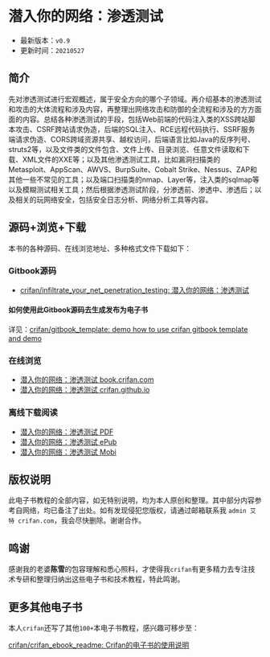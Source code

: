 # 潜入你的网络：渗透测试

* 最新版本：`v0.9`
* 更新时间：`20210527`

## 简介

先对渗透测试进行宏观概述，属于安全方向的哪个子领域。再介绍基本的渗透测试和攻击的大体流程和涉及内容，再整理出网络攻击和防御的全流程和涉及的方方面面的内容。总结各种渗透测试的手段，包括Web前端的代码注入类的XSS跨站脚本攻击、CSRF跨站请求伪造，后端的SQL注入、RCE远程代码执行、SSRF服务端请求伪造、CORS跨域资源共享、越权访问，后端语言比如Java的反序列号、struts2等，以及文件类的文件包含、文件上传、目录浏览、任意文件读取和下载、XML文件的XXE等；以及其他渗透测试工具，比如漏洞扫描类的Metasploit、AppScan、AWVS、BurpSuite、Cobalt Strike、Nessus、ZAP和其他一些不常见的工具；以及端口扫描类的nmap、Layer等，注入类的sqlmap等以及模糊测试相关工具；然后根据渗透测试阶段，分渗透前、渗透中、渗透后；以及相关的玩网络安全，包括安全日志分析、网络分析工具等内容。

## 源码+浏览+下载

本书的各种源码、在线浏览地址、多种格式文件下载如下：

### Gitbook源码

* [crifan/infiltrate_your_net_penetration_testing: 潜入你的网络：渗透测试](https://github.com/crifan/infiltrate_your_net_penetration_testing)

#### 如何使用此Gitbook源码去生成发布为电子书

详见：[crifan/gitbook_template: demo how to use crifan gitbook template and demo](https://github.com/crifan/gitbook_template)

### 在线浏览

* [潜入你的网络：渗透测试 book.crifan.com](http://book.crifan.com/books/infiltrate_your_net_penetration_testing/website)
* [潜入你的网络：渗透测试 crifan.github.io](https://crifan.github.io/infiltrate_your_net_penetration_testing/website)

### 离线下载阅读

* [潜入你的网络：渗透测试 PDF](http://book.crifan.com/books/infiltrate_your_net_penetration_testing/pdf/infiltrate_your_net_penetration_testing.pdf)
* [潜入你的网络：渗透测试 ePub](http://book.crifan.com/books/infiltrate_your_net_penetration_testing/epub/infiltrate_your_net_penetration_testing.epub)
* [潜入你的网络：渗透测试 Mobi](http://book.crifan.com/books/infiltrate_your_net_penetration_testing/mobi/infiltrate_your_net_penetration_testing.mobi)

## 版权说明

此电子书教程的全部内容，如无特别说明，均为本人原创和整理。其中部分内容参考自网络，均已备注了出处。如有发现侵犯您版权，请通过邮箱联系我 `admin 艾特 crifan.com`，我会尽快删除。谢谢合作。

## 鸣谢

感谢我的老婆**陈雪**的包容理解和悉心照料，才使得我`crifan`有更多精力去专注技术专研和整理归纳出这些电子书和技术教程，特此鸣谢。

## 更多其他电子书

本人`crifan`还写了其他`100+`本电子书教程，感兴趣可移步至：

[crifan/crifan_ebook_readme: Crifan的电子书的使用说明](https://github.com/crifan/crifan_ebook_readme)
